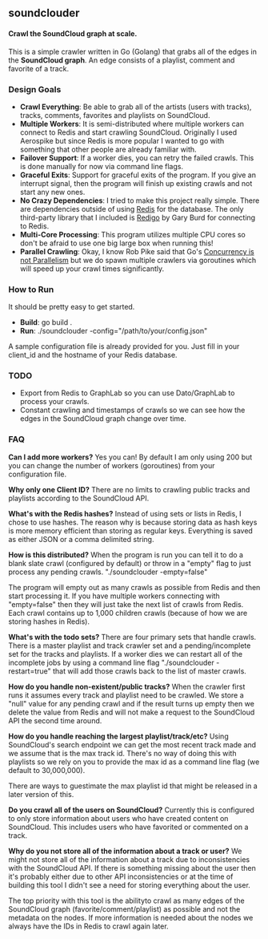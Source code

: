 ## soundclouder
#### Crawl the SoundCloud graph at scale. 

This is a simple crawler written in Go (Golang) that grabs all of the edges in the **SoundCloud graph**. An edge consists of a playlist, comment and favorite of a track. 

### Design Goals

+ **Crawl Everything**: Be able to grab all of the artists (users with tracks), tracks, comments, favorites and playlists on SoundCloud. 
+ **Multiple Workers**: It is semi-distributed where multiple workers can connect to Redis and start crawling SoundCloud. Originally I used Aerospike but since Redis is more popular I wanted to go with something that other people are already familiar with. 
+ **Failover Support**: If a worker dies, you can retry the failed crawls. This is done manually for now via command line flags. 
+ **Graceful Exits**: Support for graceful exits of the program. If you give an interrupt signal, then the program will finish up existing crawls and not start any new ones. 
+ **No Crazy Dependencies**: I tried to make this project really simple. There are dependencies outside of using [Redis](http://redis.io) for the database. The only third-party library that I included is [Redigo](https://github.com/garyburd/redigo) by Gary Burd for connecting to Redis. 
+ **Multi-Core Processing**: This program utilizes multiple CPU cores so don't be afraid to use one big large box when running this! 
+ **Parallel Crawling**: Okay, I know Rob Pike said that Go's [Concurrency is not Parallelism](https://talks.golang.org/2012/waza.slide#1) but we do spawn multiple crawlers via goroutines which will speed up your crawl times significantly. 

### How to Run

It should be pretty easy to get started. 

+ **Build**: go build .
+ **Run**: ./soundclouder -config="/path/to/your/config.json" 

A sample configuration file is already provided for you. Just fill in your client_id and the hostname of your Redis database. 

### TODO

+ Export from Redis to GraphLab so you can use Dato/GraphLab to process your crawls. 
+ Constant crawling and timestamps of crawls so we can see how the edges in the SoundCloud graph change over time.

### FAQ

**Can I add more workers?**
Yes you can! By default I am only using 200 but you can change the number of workers (goroutines) from your configuration file.

**Why only one Client ID?**
There are no limits to crawling public tracks and playlists according to the SoundCloud API. 

**What's with the Redis hashes?**
Instead of using sets or lists in Redis, I chose to use hashes. The reason why is because storing data as hash keys is more memory efficient than storing as regular keys. Everything is saved as either JSON or a comma delimited string. 

**How is this distributed?**
When the program is run you can tell it to do a blank slate crawl (configured by default) or throw in a "empty" flag to just process any pending crawls. "./soundclouder -empty=false"

The program will empty out as many crawls as possible from Redis and then start processing it. If you have multiple workers connecting with "empty=false" then they will just take the next list of crawls from Redis. Each crawl contains up to 1,000 children crawls (because of how we are storing hashes in Redis). 

**What's with the todo sets?**
There are four primary sets that handle crawls. There is a master playlist and track crawler set and a pending/incomplete set for the tracks and playlists. If a worker dies we can restart all of the incomplete jobs by using a command line flag "./soundclouder -restart=true" that will add those crawls back to the list of master crawls. 

**How do you handle non-existent/public tracks?**
When the crawler first runs it assumes every track and playlist need to be crawled. We store a "null" value for any pending crawl and if the result turns up empty then we delete the value from Redis and will not make a request to the SoundCloud API the second time around. 

**How do you handle reaching the largest playlist/track/etc?**
Using SoundCloud's search endpoint we can get the most recent track made and we assume that is the max track id. There's no way of doing this with playlists so we rely on you to provide the max id as a command line flag (we default to 30,000,000). 

There are ways to guestimate the max playlist id that might be released in a later version of this. 

**Do you crawl all of the users on SoundCloud?**
Currently this is configured to only store information about users who have created content on SoundCloud. This includes users who have favorited or commented on a track. 

**Why do you not store all of the information about a track or user?**
We might not store all of the information about a track due to inconsistencies with the SoundCloud API. If there is something missing about the user then it's probably either due to other API inconsistencies or at the time of building this tool I didn't see a need for storing everything about the user. 

The top priority with this tool is the abilityto crawl as many edges of the SoundCloud graph (favorite/comment/playlist) as possible and not the metadata on the nodes. If more information is needed about the nodes we always have the IDs in Redis to crawl again later. 

